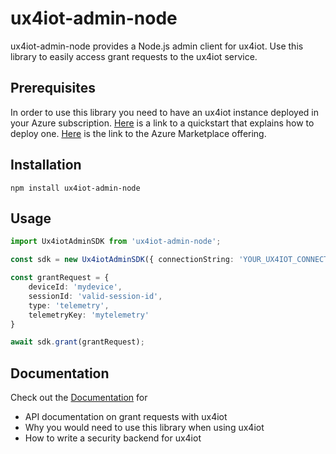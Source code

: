 # ux4iot-admin-node

ux4iot-admin-node provides a Node.js admin client for ux4iot. Use this library to easily access grant 
requests to the ux4iot service.

## Prerequisites

In order to use this library you need to have an ux4iot instance deployed in your Azure subscription. [Here](https://docs.ux4iot.com/quickstart) 
is a link to a quickstart that explains how to deploy one. [Here](https://azuremarketplace.microsoft.com/en-us/marketplace/apps/deviceinsightgmbh-4961725.ux4iot)
is the link to the Azure Marketplace offering.

## Installation

```
npm install ux4iot-admin-node
```

## Usage

```ts
import Ux4iotAdminSDK from 'ux4iot-admin-node';

const sdk = new Ux4iotAdminSDK({ connectionString: 'YOUR_UX4IOT_CONNECTION_STRING' });

const grantRequest = {
    deviceId: 'mydevice',
    sessionId: 'valid-session-id',
    type: 'telemetry',
    telemetryKey: 'mytelemetry'
}

await sdk.grant(grantRequest);
```

## Documentation

Check out the [Documentation](https://docs.ux4iot.com/implementing-your-custom-security-backend/introduction) for

- API documentation on grant requests with ux4iot
- Why you would need to use this library when using ux4iot
- How to write a security backend for ux4iot
